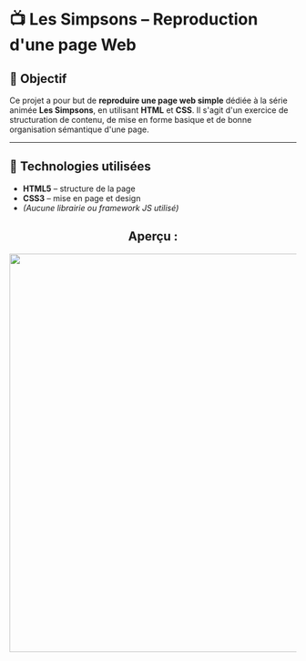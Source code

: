 # 📺 Les Simpsons – Reproduction d'une page Web

## 🎯 Objectif

Ce projet a pour but de **reproduire une page web simple** dédiée à la série animée **Les Simpsons**, en utilisant **HTML** et **CSS**. Il s'agit d'un exercice de structuration de contenu, de mise en forme basique et de bonne organisation sémantique d'une page.

---

## 🧱 Technologies utilisées

- **HTML5** – structure de la page
- **CSS3** – mise en page et design
- *(Aucune librairie ou framework JS utilisé)*

<h2 align="center">Aperçu :</h2>
<p align="center">
  <img src="https://github.com/user-attachments/assets/fbc5fa3e-7f65-47d0-b50e-c6198e4cf311" width="700">

</p>
